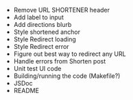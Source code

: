 * Remove URL SHORTENER header
* Add label to input
* Add directions blurb
* Style shortened anchor
* Style Redirect loading
* Style Redirect error
* Figure out best way to redirect any URL
* Handle errors from Shorten post
* Unit test UI code
* Building/running the code (Makefile?)
* JSDoc
* README
